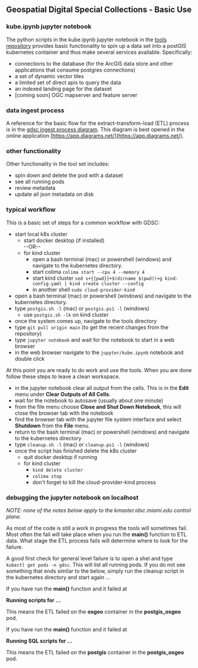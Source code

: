 ## Geospatial Digital Special Collections - Basic Use

### kube.ipynb jupyter notebook

The python scripts in the kube.ipynb jupyter notebook in the [tools repository](https://github.com/Geospatial-Digital-Special-Collections/tools) provides basic functionality to spin up a data set into a postGIS kubernetes container and thus make several services available. Specifically: 

- connections to the database (for the ArcGIS data store and other applications that consume postgres connections)  
- a set of dynamic vector tiles  
- a limited set of direct apis to query the data  
- an indexed landing page for the dataset  
- [coming soon] OGC mapserver and feature server

### data ingest process

A reference for the basic flow for the extract-transform-load (ETL) process is in the [gdsc ingest process diagram](../diagrams/gdsc_ingest_process.drawio). This diagram is best opened in the online application [https://app.diagrams.net/](https://app.diagrams.net/).  

### other functionality

Other functionality in the tool set includes:

- spin down and delete the pod with a dataset
- see all running pods
- review metadata
- update all json metadata on disk

### typical workflow  

This is a basic set of steps for a common workflow with GDSC:  

- start local k8s cluster
   - start docker desktop (if installed)  
   --OR--  
   - for kind cluster
      - open a bash terminal (mac) or powershell (windows) and navigate to the kubernetes directory. 
      - start colima ```colima start --cpu 4 --memory 4```
      - start kind cluster ```sed s+{{pwd}}+$(dirname $(pwd))+g kind-config.yaml | kind create cluster --config```  
      - in another shell ```sudo cloud-provider-kind```
- open a bash terminal (mac) or powershell (windows) and navigate to the kubernetes directory.  
- type ```postgis.sh -l``` (mac) or ```postgis.ps1 -l``` (windows)  
   - use  ```postgis.sh -lk``` on kind cluster
- once the system comes up, navigate to the tools directory  
- type ```git pull origin main``` (to get the recent changes from the repository)
- type ```jupyter notebook``` and wait for the notebook to start in a web browser  
- in the web browser navigate to the ```jupyter/kube.ipynb``` notebook and double click  

At this point you are ready to do work and use the tools. When you are done follow these steps to leave a clean workspace.  

- in the jupyter notebook clear all output from the cells. This is in the __Edit__ menu under __Clear Outputs of All Cells__.
- wait for the notebook to autosave (usually about one minute)  
- from the file menu choose __Close and Shut Down Notebook__, this will close the browser tab with the notebook  
- find the browser tab with the jupyter file system interface and select __Shutdown__ from the __File__ menu. 
- return to the bash terminal (mac) or powershell (windows) and navigate to the kubernetes directory  
- type ```cleanup.sh -l``` (mac) or ```cleanup.ps1 -l``` (windows)  
- once the script has finished delete the k8s cluster
   - quit docker desktop if running
   - for kind cluster
      - ```kind delete cluster```
      - ```colima stop``` 
      - don't forget to kill the cloud-provider-kind process

### debugging the jupyter notebook on localhost

_NOTE: none of the notes below apply to the kmaster.idsc.miami.edu control plane._

As most of the code is still a work in progress the tools will sometimes fail. Most often the fail will take place when you run the __main()__ function to ETL data. What stage the ETL process fails will determine where to look for the failure.

A good first check for general level failure is to open a shel and type ```kubectl get pods -n gdsc```. This will list all running pods. If you do not see something that ends similar to the below, simply run the cleanup script in the kubernetes directory and start again ...

If you have run the __main()__ function and it failed at

__Running scripts for ...__

This means the ETL failed on the __osgeo__ container in the __postgis_osgeo__ pod.

If you have run the __main()__ function and it failed at

__Running SQL scripts for ...__

This means the ETL failed on the __postgis__ container in the __postgis_osgeo__ pod.
